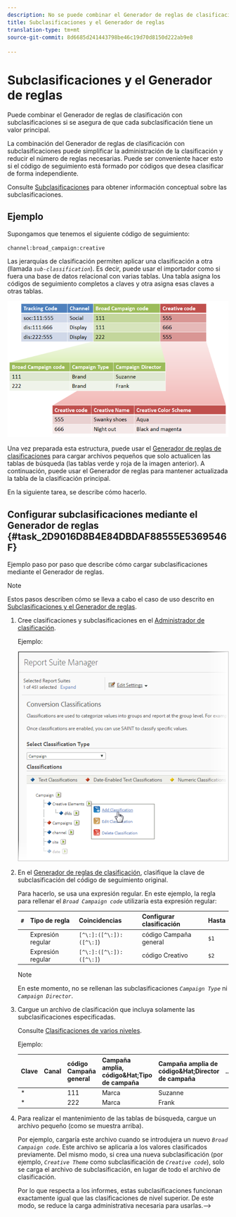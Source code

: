 ```yaml
---
description: No se puede combinar el Generador de reglas de clasificación con subclasificaciones.
title: Subclasificaciones y el Generador de reglas
translation-type: tm+mt
source-git-commit: 8d6685d241443798be46c19d70d8150d222ab9e8

---
```



# Subclasificaciones y el Generador de reglas

Puede combinar el Generador de reglas de clasificación con subclasificaciones si se asegura de que cada subclasificación tiene un valor principal.

La combinación del Generador de reglas de clasificación con subclasificaciones puede simplificar la administración de la clasificación y reducir el número de reglas necesarias. Puede ser conveniente hacer esto si el código de seguimiento está formado por códigos que desea clasificar de forma independiente.

Consulte [Subclasificaciones](/help/components/c-classifications2/c-sub-classifications.md) para obtener información conceptual sobre las subclasificaciones.

## Ejemplo

Supongamos que tenemos el siguiente código de seguimiento:

`channel:broad_campaign:creative`

Las jerarquías de clasificación permiten aplicar una clasificación a otra (llamada *`sub-classification`*). Es decir, puede usar el importador como si fuera una base de datos relacional con varias tablas. Una tabla asigna los códigos de seguimiento completos a claves y otra asigna esas claves a otras tablas.

![](assets/sub_class_table.png)

Una vez preparada esta estructura, puede usar el  [Generador de reglas de clasificaciones](/help/components/c-classifications2/crb/classification-rule-builder.md) para cargar archivos pequeños que solo actualicen las tablas de búsqueda (las tablas verde y roja de la imagen anterior). A continuación, puede usar el Generador de reglas para mantener actualizada la tabla de la clasificación principal.

En la siguiente tarea, se describe cómo hacerlo.

## Configurar subclasificaciones mediante el Generador de reglas {#task_2D9016D8B4E84DBDAF88555E5369546F}

Ejemplo paso por paso que describe cómo cargar subclasificaciones mediante el Generador de reglas.

>[!NOTE]
>
>Estos pasos describen cómo se lleva a cabo el caso de uso descrito en [Subclasificaciones y el Generador de reglas](/help/components/c-classifications2/crb/sub-classification-rule-builder.md).

1. Cree clasificaciones y subclasificaciones en el [Administrador de clasificación](https://docs.adobe.com/content/help/en/analytics/components/classifications/c-classifications.html).

   Ejemplo:

   ![Información sobre los pasos](assets/sub_class_create.png)

1. En el [Generador de reglas de clasificación](/help/components/c-classifications2/crb/classification-rule-builder.md), clasifique la clave de subclasificación del código de seguimiento original.

   Para hacerlo, se usa una expresión regular. En este ejemplo, la regla para rellenar el  *`Broad Campaign code`* utilizaría esta expresión regular:

   | `#` | Tipo de regla | Coincidencias | Configurar clasificación | Hasta |
   |---|---|---|---|---|
   |  | Expresión regular | `[^\:]:([^\:]):([^\:]`) | código Campaña general | `$1` |
   |  | Expresión regular | `[^\:]:([^\:]):([^\:]`) | código Creativo | `$2` |

   >[!NOTE]
   >
   >En este momento, no se rellenan las subclasificaciones *`Campaign Type`* ni *`Campaign Director`*.

1. Cargue un archivo de clasificación que incluya solamente las subclasificaciones especificadas.

   Consulte [Clasificaciones de varios niveles](/help/components/c-classifications2/c-sub-classifications.md).

   Ejemplo:

   | Clave | Canal | código Campaña general | Campaña amplia, código&amp;Hat;Tipo de campaña | Campaña amplia de código&amp;Hat;Director de campaña | ... |
   |---|---|---|---|---|---|
   | * |  | 111 | Marca | Suzanne |  |
   | * |  | 222 | Marca | Frank |  |

1. Para realizar el mantenimiento de las tablas de búsqueda, cargue un archivo pequeño (como se muestra arriba).

   Por ejemplo, cargaría este archivo cuando se introdujera un nuevo *`Broad Campaign code`*. Este archivo se aplicaría a los valores clasificados previamente. Del mismo modo, si crea una nueva subclasificación (por ejemplo,  *`Creative Theme`* como subclasificación de *`Creative code`*), solo se carga el archivo de subclasificación, en lugar de todo el archivo de clasificación.

   Por lo que respecta a los informes, estas subclasificaciones funcionan exactamente igual que las clasificaciones de nivel superior. De este modo, se reduce la carga administrativa necesaria para usarlas.-->

